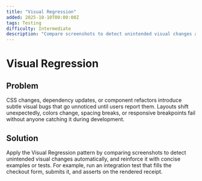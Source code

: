 ```yaml
---
title: "Visual Regression"
added: 2025-10-10T00:00:00Z
tags: Testing
difficulty: Intermediate
description: "Compare screenshots to detect unintended visual changes automatically."
---
```

# Visual Regression

## Problem

CSS changes, dependency updates, or component refactors introduce subtle visual bugs that go unnoticed until users report them. Layouts shift unexpectedly, colors change, spacing breaks, or responsive breakpoints fail without anyone catching it during development.

## Solution

Apply the Visual Regression pattern by comparing screenshots to detect unintended visual changes automatically, and reinforce it with concise examples or tests. For example, run an integration test that fills the checkout form, submits it, and asserts on the rendered receipt.
